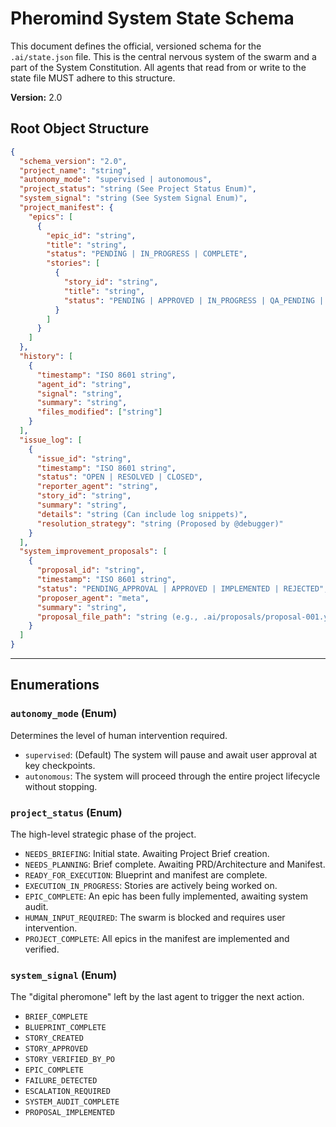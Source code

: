 # Pheromind System State Schema

This document defines the official, versioned schema for the `.ai/state.json` file. This is the central nervous system of the swarm and a part of the System Constitution. All agents that read from or write to the state file MUST adhere to this structure.

**Version:** 2.0

## Root Object Structure

```json
{
  "schema_version": "2.0",
  "project_name": "string",
  "autonomy_mode": "supervised | autonomous",
  "project_status": "string (See Project Status Enum)",
  "system_signal": "string (See System Signal Enum)",
  "project_manifest": {
    "epics": [
      {
        "epic_id": "string",
        "title": "string",
        "status": "PENDING | IN_PROGRESS | COMPLETE",
        "stories": [
          { 
            "story_id": "string", 
            "title": "string", 
            "status": "PENDING | APPROVED | IN_PROGRESS | QA_PENDING | PO_PENDING | DONE | FAILED" 
          }
        ]
      }
    ]
  },
  "history": [
    {
      "timestamp": "ISO 8601 string",
      "agent_id": "string",
      "signal": "string",
      "summary": "string",
      "files_modified": ["string"]
    }
  ],
  "issue_log": [
    {
      "issue_id": "string",
      "timestamp": "ISO 8601 string",
      "status": "OPEN | RESOLVED | CLOSED",
      "reporter_agent": "string",
      "story_id": "string",
      "summary": "string",
      "details": "string (Can include log snippets)",
      "resolution_strategy": "string (Proposed by @debugger)"
    }
  ],
  "system_improvement_proposals": [
    {
      "proposal_id": "string",
      "timestamp": "ISO 8601 string",
      "status": "PENDING_APPROVAL | APPROVED | IMPLEMENTED | REJECTED",
      "proposer_agent": "meta",
      "summary": "string",
      "proposal_file_path": "string (e.g., .ai/proposals/proposal-001.yml)"
    }
  ]
}
```

---
## Enumerations

### `autonomy_mode` (Enum)
Determines the level of human intervention required.
- `supervised`: (Default) The system will pause and await user approval at key checkpoints.
- `autonomous`: The system will proceed through the entire project lifecycle without stopping.

### `project_status` (Enum)
The high-level strategic phase of the project.
- `NEEDS_BRIEFING`: Initial state. Awaiting Project Brief creation.
- `NEEDS_PLANNING`: Brief complete. Awaiting PRD/Architecture and Manifest.
- `READY_FOR_EXECUTION`: Blueprint and manifest are complete.
- `EXECUTION_IN_PROGRESS`: Stories are actively being worked on.
- `EPIC_COMPLETE`: An epic has been fully implemented, awaiting system audit.
- `HUMAN_INPUT_REQUIRED`: The swarm is blocked and requires user intervention.
- `PROJECT_COMPLETE`: All epics in the manifest are implemented and verified.

### `system_signal` (Enum)
The "digital pheromone" left by the last agent to trigger the next action.
- `BRIEF_COMPLETE`
- `BLUEPRINT_COMPLETE`
- `STORY_CREATED`
- `STORY_APPROVED`
- `STORY_VERIFIED_BY_PO`
- `EPIC_COMPLETE`
- `FAILURE_DETECTED`
- `ESCALATION_REQUIRED`
- `SYSTEM_AUDIT_COMPLETE`
- `PROPOSAL_IMPLEMENTED`
```
